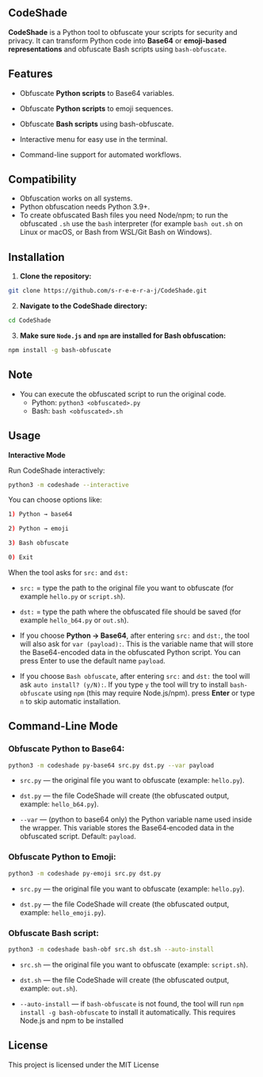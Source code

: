 ## CodeShade

**CodeShade** is a Python tool to obfuscate your scripts for security and privacy. It can transform Python code into **Base64** or **emoji-based representations** and obfuscate Bash scripts using `bash-obfuscate`.

## Features

- Obfuscate **Python scripts** to Base64 variables.

- Obfuscate **Python scripts** to emoji sequences.

- Obfuscate **Bash scripts** using bash-obfuscate.

- Interactive menu for easy use in the terminal.

- Command-line support for automated workflows.

## Compatibility

- Obfuscation works on all systems.
- Python obfuscation needs Python 3.9+.
- To create obfuscated Bash files you need Node/npm; to run the obfuscated `.sh` use the `bash` interpreter (for example `bash out.sh` on Linux or macOS, or Bash from WSL/Git Bash on Windows).

## Installation

1. **Clone the repository:**
```bash
git clone https://github.com/s-r-e-e-r-a-j/CodeShade.git
```
2. **Navigate to the CodeShade directory:**
```bash
cd CodeShade
```
3. **Make sure `Node.js` and `npm` are installed for Bash obfuscation:**
```bash
npm install -g bash-obfuscate
```

## Note
- You can execute the obfuscated script to run the original code.
  - Python: `python3 <obfuscated>.py`
  - Bash: `bash <obfuscated>.sh`

## Usage
**Interactive Mode**

Run CodeShade interactively:
```bash
python3 -m codeshade --interactive
```

You can choose options like:
```bash
1) Python → base64

2) Python → emoji

3) Bash obfuscate

0) Exit
```

When the tool asks for `src:` and `dst:`

- `src:` = type the path to the original file you want to obfuscate (for example `hello.py` or `script.sh`).

- `dst:` = type the path where the obfuscated file should be saved (for example `hello_b64.py` or `out.sh`).

- If you choose **Python → Base64**, after entering `src:` and `dst:`, the tool will also ask for `var (payload):`.
This is the variable name that will store the Base64-encoded data in the obfuscated Python script.
You can press Enter to use the default name `payload`.

- If you choose `Bash obfuscate`, after entering `src:` and `dst:` the tool will ask `auto install? (y/N):`. If you type `y` the tool will try to install `bash-obfuscate` using `npm` (this may require Node.js/npm). press **Enter** or type `n` to skip automatic installation.

## Command-Line Mode

### Obfuscate Python to Base64:
```bash
python3 -m codeshade py-base64 src.py dst.py --var payload
```
- `src.py` — the original file you want to obfuscate (example: `hello.py`).

- `dst.py` — the file CodeShade will create (the obfuscated output, example: `hello_b64.py`).

- `--var` — (python to base64 only) the Python variable name used inside the wrapper. This variable stores the Base64‑encoded data in the obfuscated script. Default: `payload`.

### Obfuscate Python to Emoji:
```bash
python3 -m codeshade py-emoji src.py dst.py
```
- `src.py` — the original file you want to obfuscate (example: `hello.py`).

- `dst.py` — the file CodeShade will create (the obfuscated output, example: `hello_emoji.py`).

### Obfuscate Bash script:

```bash
python3 -m codeshade bash-obf src.sh dst.sh --auto-install
```

- `src.sh` — the original file you want to obfuscate (example: `script.sh`).

- `dst.sh` — the file CodeShade will create (the obfuscated output, example: `out.sh`).

- `--auto-install` — if `bash-obfuscate` is not found, the tool will run `npm install -g bash-obfuscate` to install it automatically. This requires Node.js and npm to be installed

## License
This project is licensed under the MIT License

